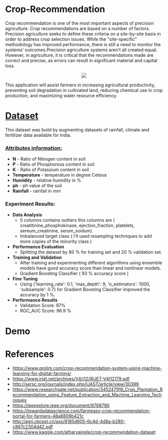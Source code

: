 # Crop-Recommendation

Crop recommendation is one of the most important aspects of precision agriculture. Crop recommendations are based on a number of factors. Precision agriculture seeks to define these criteria on a site-by-site basis in order to address crop selection issues. While the "site-specific" methodology has improved performance, there is still a need to monitor the systems' outcomes.Precision agriculture systems aren't all created equal. However, in agriculture, it is critical that the recommendations made are correct and precise, as errors can result in significant material and capital loss.


<p align="center">
<img src="https://lh3.googleusercontent.com/proxy/o-uhVvrI2YPCMYyTP4-iGBWqIreujotbLF_CchfKnqddsEoFnIhl0aQ5VuXjDUKBa6bCkN084wXqu29uUthZzCm0pY-073dtTD8xGJ4" />
</p>
This application will assist farmers in increasing agricultural productivity, preventing soil degradation in cultivated land, reducing chemical use in crop production, and maximizing water resource efficiency.

# [Dataset]()
This dataset was build by augmenting datasets of rainfall, climate and fertilizer data available for India.

### [Attributes information:]()

* **N** - Ratio of Nitrogen content in soil
* **P** - Ratio of Phosphorous content in soil
* **K** - Ratio of Potassium content in soil
* **Temperature** -  temperature in degree Celsius
* **Humidity** - relative humidity in %
* **ph** - ph value of the soil
* **Rainfall** - rainfall in mm 

### Experiment Results:
* **Data Analysis**
    * 5 columns contains outliers this columns are ( creatitinine_phosphokinase, ejection_fraction, platelets, sereum_creatinine, serum_soidum).
    * Imbalanced target class ( I'll used resampling techniques to add more copies of the minority class )
 * **Performance Evaluation**
    * Splitting the dataset by 80 % for training set and 20 % validation set.
 * **Training and Validation**
    * After training and experimenting different algorithms using ensemble models have good accuracy score than linear and nonlinear models.
    * Gradient Boosting Classifier ( 93 % accuracy score )
 * **Fine Tuning**
    * Using {'learning_rate': 0.1, 'max_depth': 9, 'n_estimators': 1000, 'subsample': 0.7} for Gradient Boosting Classifier improved the accuracy by 1 %.
 * **Performance Results**
    * Validation Score: 97%
    * ROC_AUC Score: 96.9 %
 
# Demo


# References
* https://www.prolim.com/crop-recommendation-system-using-machine-learning-for-digital-farming/
* https://www.irjet.net/archives/V4/i12/IRJET-V4I12179.pdf
* http://sersc.org/journals/index.php/IJAST/article/view/30399
* https://www.researchgate.net/publication/345247916_Crop_Plantation_Recommendation_using_Feature_Extraction_and_Machine_Learning_Techniques
* https://ieeexplore.ieee.org/document/8768790
* https://towardsdatascience.com/farmeasy-crop-recommendation-portal-for-farmers-48a8809b421c
* http://agri.ckcest.cn/ass/8185d605-6c4d-4d8a-b280-c867c2304d42.pdf
* https://www.kaggle.com/atharvaingle/crop-recommendation-dataset
